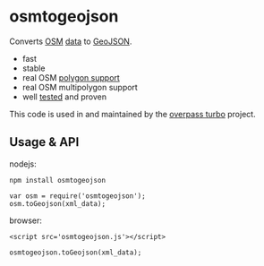 osmtogeojson
============

Converts [OSM](http://openstreetmap.org) [data](http://wiki.openstreetmap.org/wiki/OSM_XML) to [GeoJSON](http://www.geojson.org/).

* fast
* stable
* real OSM [polygon support](https://wiki.openstreetmap.org/wiki/Overpass_turbo/Polygon_Features)
* real OSM multipolygon support
* well [tested](http://github.com/tyrasd/osmtogeojson/tree/master/test/) and proven

This code is used in and maintained by the [overpass turbo](http://github.com/tyrasd/overpass-ide) project.

Usage & API
-----------

nodejs:

    npm install osmtogeojson

    var osm = require('osmtogeojson');
    osm.toGeojson(xml_data);

browser:

    <script src='osmtogeojson.js'></script>

    osmtogeojson.toGeojson(xml_data);
